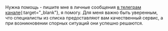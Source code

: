 Нужна помощь - пишите мне в личные сообщения
[в телеграм канале](https://bit.ly/autonomo-and-sl-channel){:target="_blank"}, я помогу. Для меня важно быть уверенным,
что специалисты из списка предоставляют вам качественный сервис, а при возникновении спорных ситуаций они успешно
решаются.
